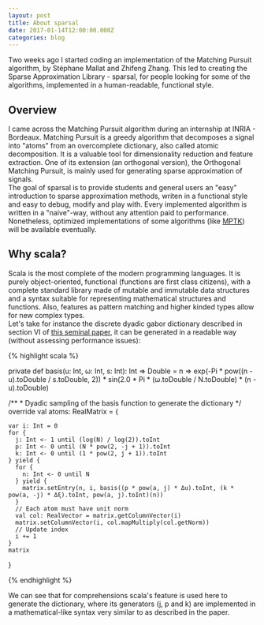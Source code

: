```yaml
---
layout: post
title: About sparsal
date: 2017-01-14T12:00:00.000Z
categories: blog
---
```


Two weeks ago I started coding an implementation of the Matching Pursuit algorithm, by Stéphane Mallat and Zhifeng Zhang.
This led to creating the Sparse Approximation Library - sparsal, for people looking for some of the algorithms, 
implemented in a human-readable, functional style. 
<br>

## Overview 
I came across the Matching Pursuit algorithm during an internship at INRIA - Bordeaux. Matching Pursuit is a greedy algorithm that decomposes a signal into "atoms" from an overcomplete dictionary, also called atomic decomposition. It is a valuable tool for dimensionality reduction and feature extraction. One of its extension (an orthogonal version), the Orthogonal Matching Pursuit, is mainly used for generating sparse approximation of signals.
<br>
The goal of sparsal is to provide students and general users an "easy" introduction to sparse approximation methods, writen in a functional style and easy to debug, modify and play with. Every implemented algorithm is written in a "naive"-way, without any attention paid to performance. Nonetheless, optimized implementations of some algorithms (like [MPTK][mptk]) will be available eventually.

[mptk]: http://mptk.irisa.fr/

## Why scala?
Scala is the most complete of the modern programming languages. It is purely object-oriented, functional (functions are first class citizens), with a complete standard library made of mutable and immutable data structures and a syntax suitable for representing mathematical structures and functions. Also, features as pattern matching and higher kinded types allow for  new complex types.
<br>
Let's take for instance the discrete dyadic gabor dictionary described in section VI of [this seminal paper][mp], it can be generated in a readable way (without assessing performance issues):

[mp]: https://www.di.ens.fr/~mallat/papiers/MallatPursuit93.pdf

{% highlight scala %}

  private def basis(u: Int, ω: Int, s: Int): Int => Double =
    n => exp(-Pi * pow((n - u).toDouble / s.toDouble, 2)) * sin(2.0 * Pi * (ω.toDouble / N.toDouble) * (n - u).toDouble)

  /**
    * Dyadic sampling of the basis function to generate the dictionary
    */
  override val atoms: RealMatrix = {

    var i: Int = 0
    for {
      j: Int <- 1 until (log(N) / log(2)).toInt
      p: Int <- 0 until (N * pow(2, -j + 1)).toInt
      k: Int <- 0 until (1 * pow(2, j + 1)).toInt
    } yield {
      for {
        n: Int <- 0 until N
      } yield {
        matrix.setEntry(n, i, basis((p * pow(a, j) * Δu).toInt, (k * pow(a, -j) * Δξ).toInt, pow(a, j).toInt)(n))
      }
      // Each atom must have unit norm
      val col: RealVector = matrix.getColumnVector(i)
      matrix.setColumnVector(i, col.mapMultiply(col.getNorm))
      // Update index
      i += 1
    }
    matrix
  }
  
{% endhighlight %}

We can see that for comprehensions scala's feature is used here to generate the dictionary, where its generators (j, p and k) are implemented in a mathematical-like syntax very similar to as described in the paper.
